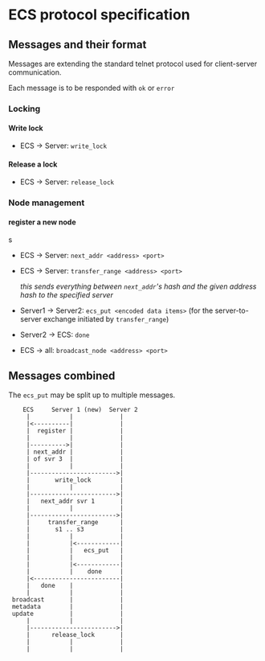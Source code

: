 # ECS protocol specification

## Messages and their format

Messages are extending the standard telnet protocol used for client-server communication.

Each message is to be responded with `ok` or `error`

### Locking

#### Write lock

* ECS -> Server: `write_lock`

#### Release a lock

* ECS -> Server: `release_lock` 

### Node management

#### register a new node
     
s
* ECS -> Server: `next_addr <address> <port>`
* ECS -> Server: `transfer_range <address> <port>`

  *this sends everything between `next_addr`'s hash and the given address hash to the specified server*
* Server1 -> Server2: `ecs_put <encoded data items>` (for the server-to-server exchange initiated by `transfer_range`)
* Server2 -> ECS: `done`
* ECS -> all: `broadcast_node <address> <port>`

## Messages combined

The `ecs_put` may be split up to multiple messages.

```
    ECS     Server 1 (new)  Server 2             
     |           |             |                 
     |<----------|             |                 
     |  register |             |                 
     |           |             |                 
     |---------->|             |                 
     | next_addr |             |                 
     | of svr 3  |             |                 
     |           |             |                 
     |------------------------>|                 
     |       write_lock        |                 
     |           |             |                 
     |------------------------>|                 
     |   next_addr svr 1       |                 
     |           |             |                 
     |------------------------>|                 
     |     transfer_range      |                 
     |       s1 .. s3          |                 
     |           |             |                 
     |           |<------------|                 
     |           |   ecs_put   |                 
     |           |             |                 
     |           |<------------|                 
     |           |    done     |                 
     |<------------------------|                 
     |   done    |             |                 
     |           |             |                 
 broadcast       |             |                 
 metadata        |             |                 
 update          |             |                 
     |           |             |                 
     |------------------------>|                 
     |      release_lock       |                 
     |           |             |                 
     |           |             |                 
```